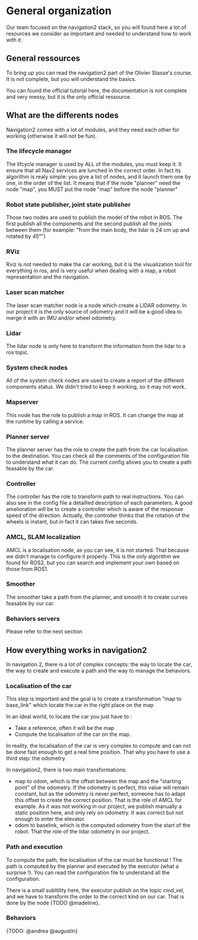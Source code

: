 # General organization

Our team focused on the navigation2 stack, so you will found here a lot of resources we consider as important and needed to understand how to work with it.

## General ressources

To bring up you can read the navigation2 part of the Olivier Stasse's course. It is not complete, but you will understand the basics.

You can found the official tutorial here, the documentation is not complete and very messy, but it is the only official ressource.

## What are the differents nodes

Navigation2 comes with a lot of modules, and they need each other for working (otherwise it will not be fun).

### The lifecycle manager

The lifcycle manager is used by ALL of the modules, you must keep it. It ensure that all Nav2 services are lunched in the correct order. In fact its algorithm is realy simple: you give a list of nodes, and it launch them one by one, in the order of the list. It means that if the node "planner" need the node "map", you MUST put the node "map" before the node "planner"

### Robot state publisher, joint state publisher

Those two nodes are used to publish the model of the robot in ROS. The first publish all the components and the second publish all the joints between them (for example: "from the main body, the lidar is 24 cm up and rotated by 45°")

### RViz

Rviz is not needed to make the car working, but it is the visualization tool for everything in ros, and is very useful when dealing with a map, a robot representation and the navigation.

### Laser scan matcher

The laser scan matcher node is a node which create a LIDAR odometry. In our project it is the only source of odometry and it will be a good idea to merge it with an IMU and/or wheel odometry.

### Lidar

The lidar node is only here to transform the information from the lidar to a ros topic.

### System check nodes

All of the system check nodes are used to create a report of the different components status. We didn't tried to keep it working, so it may not work.

### Mapserver

This node has the role to publish a map in ROS. It can change the map at the runtime by calling a service.

### Planner server

The planner server has the role to create the path from the car localisation to the destination. You can check all the comments of the configuration file to understand what it can do. The current config allows you to create a path feasable by the car.

### Controller

The controller has the role to transform path to real instructions. You can also see in the config file a detailled description of each parameters. A good amelioration will be to create a controller which is aware of the response speed of the direction. Actually, the controller thinks that the rotation of the wheels is instant, but in fact it can takes five seconds.

### AMCL, SLAM localization

AMCL is a localisation node, as you can see, it is not started. That because we didn't manage to configure it properly. This is the only algorithm we found for ROS2, but you can search and implement your own based on those from ROS1.

### Smoother

The smoother take a path from the planner, and smooth it to create curves feasable by our car.

### Behaviors servers

Please refer to the next section

## How everything works in navigation2


In navigation 2, there is a lot of complex concepts: the way to locate the car, the way to create and execute a path and the way to manage the behaviors.

### Localisation of the car

This step is important and the goal is to create a transformation "map to base_link" which locate the car in the right place on the map

In an ideal world, to locate the car you just have to :
- Take a reference, often it will be the map
- Compute the localisation of the car on the map.

In reality, the localisation of the car is very complex to compute and can not be done fast enough to get a real time position. That why you have to use a third step: the odometry.

In navigation2, there is two main transformations:
- map to odom, which is the offset between the map and the "starting point" of the odometry. If the odometry is perfect, this value will remain constant, but as the odometry is never perfect, someone has to adapt this offset to create the correct position. That is the role of AMCL for example. As it was not working in our project, we publish manually a static position here, and only rely on odometry. It was correct but not enough to enter the elevator.
- odom to baselink, which is the computed odometry from the start of the robot. That the role of the lidar odometry in our project.

### Path and execution

To compute the path, the localisation of the car must be functional ! The path is computed by the planner and executed by the executor (what a surprise !). You can read the configuration file to understand all the configuration.

There is a small subltility here, the executor publish on the topic cmd_vel, and we have to transform the order to the correct kind on our car. That is done by the node {TODO @madeline}. 

### Behaviors

{TODO: @andrea @augustin}

